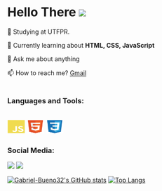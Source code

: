 # Hello There <img src="https://media.giphy.com/media/WUlplcMpOCEmTGBtBW/giphy.gif" width="30">

<p>🔭 Studying at UTFPR.</p>
<p>📖 Currently learning about <b>HTML, CSS, JavaScript</b></p>
<p>💬 Ask me about anything</p>
<p>📫 How to reach me? <a href="mailto:gabrielbueno.g32@gmail.com">Gmail</a></p>

#
<h3 align="left">Languages and Tools: </h3>
<p align="left"> 
<div style="display: inline_block"><br>
  <img align="center" alt="Javascript" height="30" width="40" src="https://raw.githubusercontent.com/devicons/devicon/master/icons/javascript/javascript-plain.svg">
  <img align="center" alt="HTML5" height="30" width="40" src="https://raw.githubusercontent.com/devicons/devicon/master/icons/html5/html5-original.svg">
  <img align="center" alt="CSS" height="30" width="40" src="https://raw.githubusercontent.com/devicons/devicon/master/icons/css3/css3-original.svg">
</div>

##

<h3 align="left">Social Media:</h3>
<div> 
  <a href="https://www.instagram.com/gabriel.rbueno5/" target="_blank"><img src="https://img.shields.io/badge/-Instagram-%23E4405F?style=for-the-badge&logo=instagram&logoColor=white"></a>
  <a href = "mailto:gabrielbueno.g32@gmail.com"><img src="https://img.shields.io/badge/-Gmail-%23333?style=for-the-badge&logo=gmail&logoColor=white"></a>
  
[![Gabriel-Bueno32's GitHub stats](https://github-readme-stats.vercel.app/api?username=Gabriel-Bueno32&show_icons=true&theme=dark)](https://github.com/anuraghazra/github-readme-stats)
[![Top Langs](https://github-readme-stats.vercel.app/api/top-langs/?username=Gabriel-Bueno32&theme=dark)](https://github.com/anuraghazra/github-readme-stats)
</div>
